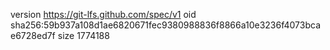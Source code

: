 version https://git-lfs.github.com/spec/v1
oid sha256:59b937a108d1ae6820671fec9380988836f8866a10e3236f4073bcae6728ed7f
size 1774188
